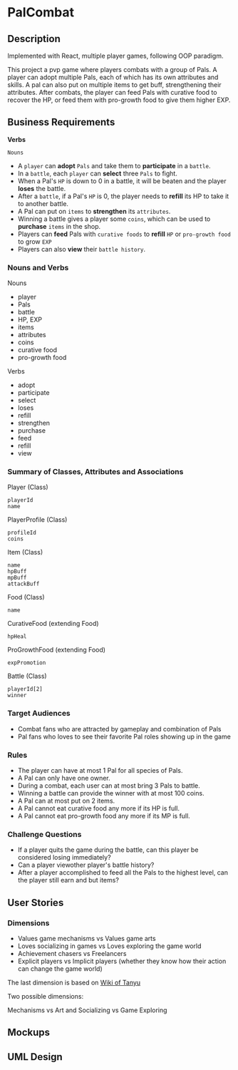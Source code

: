 # PalCombat

## Description
Implemented with React, multiple player games, following OOP paradigm.

This project a pvp game where players combats with a group of Pals. A player can adopt multiple Pals, each of which has its own attributes and skills. A pal can also put on multiple items to get buff, strengthening their attributes. After combats, the player can feed Pals with curative food to recover the HP, or feed them with pro-growth food to give them higher EXP.


## Business Requirements

<b>Verbs</b>

`Nouns`

- A `player` can <b>adopt</b> `Pals` and take them to <b>participate</b> in a `battle`.
- In a `battle`, each `player` can <b>select</b> three `Pals` to fight.
- When a Pal's `HP` is down to 0 in a battle, it will be beaten and the player <b>loses</b> the battle.
- After a `battle`, if a Pal's `HP` is 0, the player needs to <b>refill</b> its HP to take it to another battle.
- A Pal can put on `items` to <b>strengthen</b> its `attributes`.
- Winning a battle gives a player some `coins`, which can be used to <b>purchase</b> `items` in the shop.
- Players can <b>feed</b> Pals with `curative foods` to <b>refill</b> `HP` or `pro-growth food` to grow `EXP`
- Players can also <b>view</b> their `battle history`.

### Nouns and Verbs

Nouns
- player
- Pals
- battle
- HP, EXP
- items
- attributes
- coins
- curative food
- pro-growth food

Verbs
- adopt
- participate
- select 
- loses
- refill
- strengthen
- purchase
- feed
- refill
- view

### Summary of Classes, Attributes and Associations

Player (Class)
    
    playerId 
    name

PlayerProfile (Class)
    
    profileId
    coins

Item (Class)

    name
    hpBuff
    mpBuff
    attackBuff


Food (Class)

    name

CurativeFood (extending Food)

    hpHeal

ProGrowthFood (extending Food)

    expPromotion

Battle (Class)

    playerId[2]
    winner

### Target Audiences

- Combat fans who are attracted by gameplay and combination of Pals
- Pal fans who loves to see their favorite Pal roles showing up in the game

### Rules

- The player can have at most 1 Pal for all species of Pals.
- A Pal can only have one owner.
- During a combat, each user can at most bring 3 Pals to battle.
- Winning a battle can provide the winner with at most 100 coins.
- A Pal can at most put on 2 items.
- A Pal cannot eat curative food any more if its HP is full.
- A Pal cannot eat pro-growth food any more if its MP is full.

### Challenge Questions
- If a player quits the game during the battle, can this player be considered losing immediately?
- Can a player viewother player's battle history?
- After a player accomplished to feed all the Pals to the highest level, can the player still earn and but items?

## User Stories

### Dimensions
- Values game mechanisms vs Values game arts
- Loves socializing in games vs Loves exploring the game world
- Achievement chasers vs Freelancers
- Explicit players vs Implicit players (whether they know how their action can change the game world)

The last dimension is based on [Wiki of Tanyu](http://wiki.tanyu.mobi/doku.php/)

Two possible dimensions:

Mechanisms vs Art and Socializing vs Game Exploring


## Mockups

## UML Design